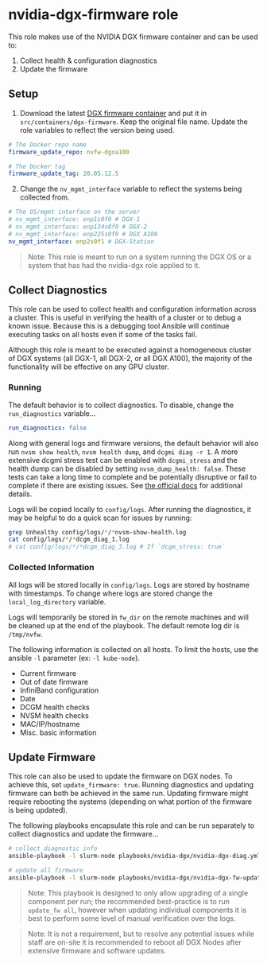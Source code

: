 # nvidia-dgx-firmware role

This role makes use of the NVIDIA DGX firmware container and can be used to:
1. Collect health & configuration diagnostics
2. Update the firmware

## Setup

1) Download the latest [DGX firmware container](https://docs.nvidia.com/dgx/dgxa100-fw-container-release-notes/index.html) and put it in `src/containers/dgx-firmware`. Keep the original file name. Update the role variables to reflect the version being used. 

```yml
# The Docker repo name
firmware_update_repo: nvfw-dgxa100

# The Docker tag
firmware_update_tag: 20.05.12.5
```

2) Change the `nv_mgmt_interface` variable to reflect the systems being collected from.

```yml
# The OS/mgmt interface on the server
# nv_mgmt_interface: enp1s0f0 # DGX-1
# nv_mgmt_interface: enp134s0f0 # DGX-2
# nv_mgmt_interface: enp225s0f0 # DGX A100
nv_mgmt_interface: enp2s0f1 # DGX-Station
```

> Note: This role is meant to run on a system running the DGX OS or a system that has had the nvidia-dgx role applied to it.

## Collect Diagnostics

This role can be used to collect health and configuration information across a cluster. This is useful in verifying the health of a cluster or to debug a known issue. Because this is a debugging tool Ansible will continue executing tasks on all hosts even if some of the tasks fail.

Although this role is meant to be executed against a homogeneous cluster of DGX systems (all DGX-1, all DGX-2, or all DGX A100), the majority of the functionality will be effective on any GPU cluster.

### Running

The default behavior is to collect diagnostics. To disable, change the `run_diagnostics` variable...

```yml
run_diagnostics: false
```

Along with general logs and firmware versions, the default behavior will also run `nvsm show health`, `nvsm health dump`, and `dcgmi diag -r 1`. A more extensive dcgmi stress test can be enabled with `dcgmi_stress` and the health dump can be disabled by setting `nvsm_dump_health: false`. These tests can take a long time to complete and be potentially disruptive or fail to complete if there are existing issues. See [the official docs](https://docs.nvidia.com/datacenter/nvsm/nvsm-user-guide/index.html) for additional details. 


Logs will be copied locally to `config/logs`. After running the diagnostics, it may be helpful to do a quick scan for issues by running:

```sh
grep Unhealthy config/logs/*/*nvsm-show-health.log
cat config/logs/*/*dcgm_diag_1.log
# cat config/logs/*/*dcgm_diag_3.log # If `dcgm_stress: true`
```

### Collected Information

All logs will be stored locally in `config/logs`. Logs are stored by hostname with timestamps. To change where logs are stored change the `local_log_directory` variable.

Logs will temporarily be stored in `fw_dir` on the remote machines and will be cleaned up at the end of the playbook. The default remote log dir is `/tmp/nvfw`.

The following information is collected on all hosts. To limit the hosts, use the ansible `-l` parameter (ex: `-l kube-node`).

* Current firmware
* Out of date firmware
* InfiniBand configuration
* Date
* DCGM health checks
* NVSM health checks
* MAC/IP/hostname
* Misc. basic information

## Update Firmware

This role can also be used to update the firmware on DGX nodes. To achieve this, set `update_firmware: true`. Running diagnostics and updating firmware can both be achieved in the same run. Updating firmware might require rebooting the systems (depending on what portion of the firmware is being updated).

The following playbooks encapsulate this role and can be run separately to collect diagnostics and update the firmware...

```sh
# collect diagnostic info
ansible-playbook -l slurm-node playbooks/nvidia-dgx/nvidia-dgx-diag.yml
```

```sh
# update all firmware
ansible-playbook -l slurm-node playbooks/nvidia-dgx/nvidia-dgx-fw-update.yml
```

> Note: This playbook is designed to only allow upgrading of a single component per run; the recommended best-practice is to run `update_fw all`, however when updating individual components it is best to perform some level of manual verification over the logs.

> Note: It is not a requirement, but to resolve any potential issues while staff are on-site it is recommended to reboot all DGX Nodes after extensive firmware and software updates.
